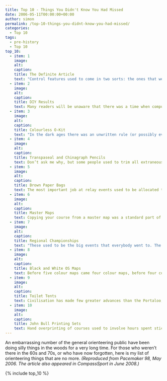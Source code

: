 ```yaml
---
title: Top 10 - Things You Didn't Know You Had Missed
date: 2006-05-11T00:00:00+00:00
author: simon
permalink: /top-10-things-you-didnt-know-you-had-missed/
categories:
  - Top 10
tags:
  - pre-history
  - Top 10
top_10:
  - item: 1
    image: 
    alt: 
    caption: 
    title: The Definite Article
    text: "Control features used to come in two sorts: the ones that were shown on the map and the ones that weren’t. This produced a pragmatic method of differentiating between the two. Control features that were shown on the map were described using the definite article (the re-entrant) and those that were not shown on the map were described using the indefinite article (a re-entrant). I must admit that this concept disappeared so long ago that even I have never come across it, other than in re-runs of very early events. At CHIG’s 1991 25th Anniversary Event when they restaged their first event at Epping Forest I had the delight of looking for control 6 on 'A hawthorn 10 yards north of a ditch in the ride' followed by control 7 on 'The north-west end of the gravel pit'."
  - item: 2
    image: 
    alt: 
    caption: 
    title: DIY Results
    text: Many readers will be unaware that there was a time when computers did not exist. Timing at events was left to a variety of special printing clocks, wrist watches, stop watches, kitchen clocks and presumably egg timers and sun dials if we go back far enough. But this did not stop you being able to see everybody else’s result on the day. The trick was the DIY results system. You were handed a slip of paper as you finished with your finish time on. You then filled in the rest of the details, calculated your time and proudly stapled your results slip to the washing line. Or you threw your slip away in disgust, refusing to display your ineptitude in public, and hoping that the finish team might lose your control card and thus omit you from the printed results as well. Or calculate your time incorrectly. Or spell your name wrong so that no-one recognised you. As I write this it strikes me that I have left raffle tickets out of my top ten. Every control card used to have a raffle ticket stapled to it at the finish, and the number was later correlated with the finish time for that number written on a separate list of times. Then you had to check punching manually as well. Oh unhappy days spent doing this sort of thing in the falling snow.
  - item: 3
    image: 
    alt: 
    caption: 
    title: Colourless O-Kit
    text: "In the dark ages there was an unwritten rule (or possibly even a written rule: I’m not sure) that you should make every effort to blend into the forest and remain invisible. There was certainly an absolute (but again possibly unwritten) ban on red, to avoid looking like a control. Thus O-kit was inevitably dark brown, dark green, dark blue and even dark black. You still see the odd O-top that has survived from this era, with an SN brown and green top being an example that I recall seeing recently. It’s not that this faded disaster has suffered after 100 washes: it started out that colour. This all came to an abrupt end in the early eighties when SHUOC turned out in force wearing white, yellow and black. Nowadays nearly every club has moved to something a bit more colourful, with Australian club Big Foot perhaps being the most extreme with their fluorescent pink number. Whilst I have made a guest appearance running for Big Foot, it was in the more toned-down blue and yellow of HH."
  - item: 4
    image: 
    alt: 
    caption: 
    title: Transpaseal and Chinagraph Pencils
    text: Don’t ask me why, but some people used to trim all extraneous detail from their blank map (legend, title, bits of map they guessed they weren’t going to visit) and then covered the map in transpaseal. They then used a chinagraph pencil to copy down the course from the master map. True experts always seemed to use one inch pencils, presumably to save the weight of carrying the extra few inches of pencil round the course for the second master maps.  Transpaseal also served a second purpose and was the “professional” way to cover cardboard control cards to protect them from the rain. Tyvek gradually did away with cardboard before electronic punching did away with Tyvek, so the jumbo roll of transpaseal no longer takes up a corner of my O-bag every Sunday.
  - item: 5
    image: 
    alt: 
    caption: 
    title: Brown Paper Bags
    text: The most important job at relay events used to be allocated to the biggest group of under-10s you could find. Their job was to run around the field picking up the brown paper bags that maps were wrapped in before being ripped off and discarded by runners as they started. Bits of brown paper inevitably ended up strewn across the field, but it was not the environmental impact that seems to have put an end to the brown paper bag. Rather it was the fact that by smoothing out the bag and holding it up to the light it was frequently possible to see the map and most of your course through it. A famous photograph in CompassSport shows most of the Men’s Elite teams at the JK doing just this before the start of the first leg. The obvious solution was to fold the map within the bag, but it was then equally obvious that the bag was redundant and we ended up with the now-standard folded map with a few pieces of tape to stop you looking inside.
  - item: 6
    image: 
    alt: 
    caption: 
    title: Master Maps
    text: Copying your course from a master map was a standard part of all but the biggest events for many years. With practice you could save seconds if not minutes here, although you had to live with the ever-present threat of copying a control in the wrong place, or leaving it out entirely. Even this was not always disastrous, since some surreptitious hanging around at key points on the course often let you follow someone to the control you had marked incorrectly, or you could systematically visit all the similar features close to where you thought it should be. As if master maps weren’t bad enough there were frequently second master maps as well. This required you to transport a writing implement around the course at least as far as half way. The super-organised had special short pens with safety pins taped to them. You could then pin your pen to your O top and be reasonably certain you’d still have it when needed. I took the slightly lower tech approach of stuffing it down my sock. Another high-tech tip was to use a different colour for the second master map to make it easier to work out which control you should be going to.
  - item: 7
    image: 
    alt: 
    caption: 
    title: Regional Championships
    text: "These used to be the big events that everybody went to. The Southern, Midland, Northern and Scottish Championships used to be the biggest thing going after the British and the JK. This all changed with the move to National Events in 1985, which were meant to provide equivalent levels of competition but in greater quantities. We are now nearly back where we started, since the number of National Events each year has dropped from the original plans. One of my best individual results remains a second place in M15 in the 1979 Southern Championships (which were actually held in 1980 because of Foot and Mouth: something that we thought we had got rid of but returned all too recently)."
  - item: 8
    image: 
    alt: 
    caption: 
    title: Black and White OS Maps
    text: Before five colour maps came four colour maps, before four colour maps came three colour maps, and before three colour maps came black and white maps. The OS 1:25,000 map with 25 foot contours (that’s 7.62 metres, which was normally approximated as 7.5 metres when used as a base map for later “real” orienteering maps) was the state of the art when orienteering started in this country. If you were lucky there might be a few corrections added, but often you were on your own. It is frequently alleged that people used to stop at a critical point on their course to draw on features they could see on a distant hillside for use later in the course. I certainly got shown how to use coloured pencils to highlight the map before you started (streams in blue for example).
  - item: 9
    image: 
    alt: 
    caption: 
    title: Toilet Tents
    text: Civilisation has made few greater advances than the Portaloo, at least when considered from an orienteering viewpoint. Toilet tents were the dinosaurs in the evolutionary pathway that produced the Portaloo. Enough said.
  - item: 10
    image: 
    alt: 
    caption: 
    title: John Bull Printing Sets
    text: Hand overprinting of courses used to involve hours spent sticking little rubber circles, triangles, lines and numbers to a sticky pad, covering it all with red ink and then trying to produce legible courses on maps that were never quite cut square. Use of these sets was a true art, and no matter how many spare maps you thought you had there always came a point where you had to pick the 10 least bad overprints for use on the day.
---
```

An embarrassing number of the general orienteering public have been doing silly things in the woods for a very long time. For those who weren’t there in the 60s and 70s, or who have now forgotten, here is my list of orienteering things that are no more. _(Reproduced from Pacemaker 98, May 2006. The article also appeared in CompassSport in June 2008.)_ 

<!--more-->

{% include top_10 %}

